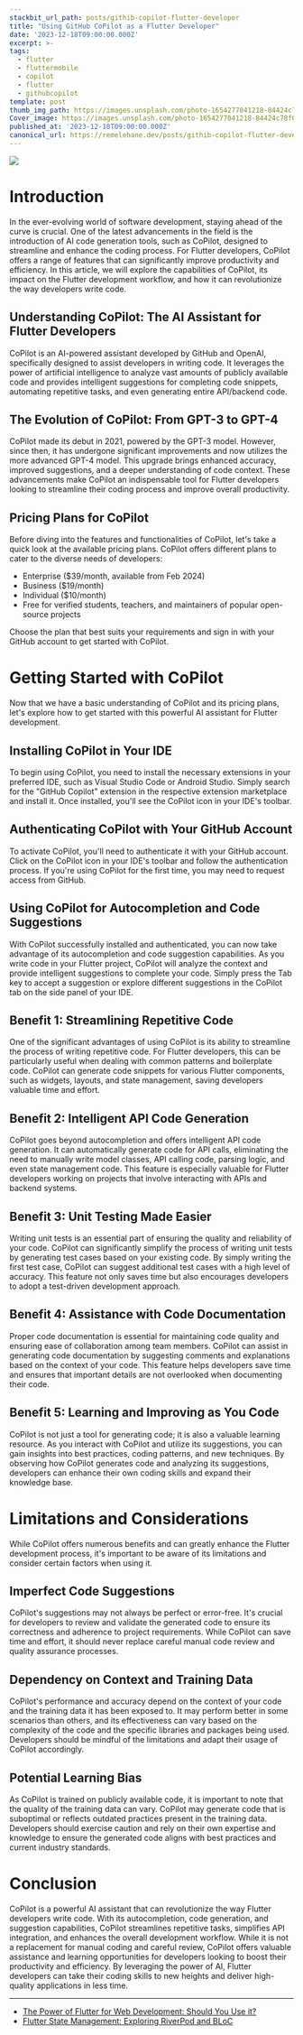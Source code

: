 ```yaml
---
stackbit_url_path: posts/githib-copilot-flutter-developer
title: "Using GitHub CoPilot as a Flutter Developer"
date: '2023-12-18T09:00:00.000Z'
excerpt: >-
tags:
  - flutter
  - fluttermobile
  - copilot
  - flutter
  - githubcopilot
template: post
thumb_img_path: https://images.unsplash.com/photo-1654277041218-84424c78f0ae?q=80&w=3524&auto=format&fit=crop&ixlib=rb-4.0.3&ixid=M3wxMjA3fDB8MHxwaG90by1wYWdlfHx8fGVufDB8fHx8fA%3D%3D
Cover_image: https://images.unsplash.com/photo-1654277041218-84424c78f0ae?q=80&w=3524&auto=format&fit=crop&ixlib=rb-4.0.3&ixid=M3wxMjA3fDB8MHxwaG90by1wYWdlfHx8fGVufDB8fHx8fA%3D%3D
published_at: '2023-12-18T09:00:00.000Z'
canonical_url: https://remelehane.dev/posts/githib-copilot-flutter-developer/
---
```


![](https://images.unsplash.com/photo-1654277041218-84424c78f0ae?q=80&w=3524&auto=format&fit=crop&ixlib=rb-4.0.3&ixid=M3wxMjA3fDB8MHxwaG90by1wYWdlfHx8fGVufDB8fHx8fA%3D%3D)

Introduction
============


In the ever-evolving world of software development, staying ahead of the curve is crucial. One of the latest advancements in the field is the introduction of AI code generation tools, such as CoPilot, designed to streamline and enhance the coding process. For Flutter developers, CoPilot offers a range of features that can significantly improve productivity and efficiency. In this article, we will explore the capabilities of CoPilot, its impact on the Flutter development workflow, and how it can revolutionize the way developers write code.

Understanding CoPilot: The AI Assistant for Flutter Developers
--------------------------------------------------------------

CoPilot is an AI-powered assistant developed by GitHub and OpenAI, specifically designed to assist developers in writing code. It leverages the power of artificial intelligence to analyze vast amounts of publicly available code and provides intelligent suggestions for completing code snippets, automating repetitive tasks, and even generating entire API/backend code.

The Evolution of CoPilot: From GPT-3 to GPT-4
---------------------------------------------

CoPilot made its debut in 2021, powered by the GPT-3 model. However, since then, it has undergone significant improvements and now utilizes the more advanced GPT-4 model. This upgrade brings enhanced accuracy, improved suggestions, and a deeper understanding of code context. These advancements make CoPilot an indispensable tool for Flutter developers looking to streamline their coding process and improve overall productivity.

Pricing Plans for CoPilot
-------------------------

Before diving into the features and functionalities of CoPilot, let's take a quick look at the available pricing plans. CoPilot offers different plans to cater to the diverse needs of developers:

*   Enterprise ($39/month, available from Feb 2024)
*   Business ($19/month)
*   Individual ($10/month)
*   Free for verified students, teachers, and maintainers of popular open-source projects

Choose the plan that best suits your requirements and sign in with your GitHub account to get started with CoPilot.

Getting Started with CoPilot
============================

Now that we have a basic understanding of CoPilot and its pricing plans, let's explore how to get started with this powerful AI assistant for Flutter development.

Installing CoPilot in Your IDE
------------------------------

To begin using CoPilot, you need to install the necessary extensions in your preferred IDE, such as Visual Studio Code or Android Studio. Simply search for the "GitHub Copilot" extension in the respective extension marketplace and install it. Once installed, you'll see the CoPilot icon in your IDE's toolbar.

Authenticating CoPilot with Your GitHub Account
-----------------------------------------------

To activate CoPilot, you'll need to authenticate it with your GitHub account. Click on the CoPilot icon in your IDE's toolbar and follow the authentication process. If you're using CoPilot for the first time, you may need to request access from GitHub.

Using CoPilot for Autocompletion and Code Suggestions
-----------------------------------------------------

With CoPilot successfully installed and authenticated, you can now take advantage of its autocompletion and code suggestion capabilities. As you write code in your Flutter project, CoPilot will analyze the context and provide intelligent suggestions to complete your code. Simply press the Tab key to accept a suggestion or explore different suggestions in the CoPilot tab on the side panel of your IDE.

Benefit 1: Streamlining Repetitive Code
---------------------------------------

One of the significant advantages of using CoPilot is its ability to streamline the process of writing repetitive code. For Flutter developers, this can be particularly useful when dealing with common patterns and boilerplate code. CoPilot can generate code snippets for various Flutter components, such as widgets, layouts, and state management, saving developers valuable time and effort.

Benefit 2: Intelligent API Code Generation
------------------------------------------

CoPilot goes beyond autocompletion and offers intelligent API code generation. It can automatically generate code for API calls, eliminating the need to manually write model classes, API calling code, parsing logic, and even state management code. This feature is especially valuable for Flutter developers working on projects that involve interacting with APIs and backend systems.

Benefit 3: Unit Testing Made Easier
-----------------------------------

Writing unit tests is an essential part of ensuring the quality and reliability of your code. CoPilot can significantly simplify the process of writing unit tests by generating test cases based on your existing code. By simply writing the first test case, CoPilot can suggest additional test cases with a high level of accuracy. This feature not only saves time but also encourages developers to adopt a test-driven development approach.

Benefit 4: Assistance with Code Documentation
---------------------------------------------

Proper code documentation is essential for maintaining code quality and ensuring ease of collaboration among team members. CoPilot can assist in generating code documentation by suggesting comments and explanations based on the context of your code. This feature helps developers save time and ensures that important details are not overlooked when documenting their code.

Benefit 5: Learning and Improving as You Code
---------------------------------------------

CoPilot is not just a tool for generating code; it is also a valuable learning resource. As you interact with CoPilot and utilize its suggestions, you can gain insights into best practices, coding patterns, and new techniques. By observing how CoPilot generates code and analyzing its suggestions, developers can enhance their own coding skills and expand their knowledge base.

Limitations and Considerations
==============================

While CoPilot offers numerous benefits and can greatly enhance the Flutter development process, it's important to be aware of its limitations and consider certain factors when using it.

Imperfect Code Suggestions
--------------------------

CoPilot's suggestions may not always be perfect or error-free. It's crucial for developers to review and validate the generated code to ensure its correctness and adherence to project requirements. While CoPilot can save time and effort, it should never replace careful manual code review and quality assurance processes.

Dependency on Context and Training Data
---------------------------------------

CoPilot's performance and accuracy depend on the context of your code and the training data it has been exposed to. It may perform better in some scenarios than others, and its effectiveness can vary based on the complexity of the code and the specific libraries and packages being used. Developers should be mindful of the limitations and adapt their usage of CoPilot accordingly.

Potential Learning Bias
-----------------------

As CoPilot is trained on publicly available code, it is important to note that the quality of the training data can vary. CoPilot may generate code that is suboptimal or reflects outdated practices present in the training data. Developers should exercise caution and rely on their own expertise and knowledge to ensure the generated code aligns with best practices and current industry standards.

Conclusion
==========

CoPilot is a powerful AI assistant that can revolutionize the way Flutter developers write code. With its autocompletion, code generation, and suggestion capabilities, CoPilot streamlines repetitive tasks, simplifies API integration, and enhances the overall development workflow. While it is not a replacement for manual coding and careful review, CoPilot offers valuable assistance and learning opportunities for developers looking to boost their productivity and efficiency. By leveraging the power of AI, Flutter developers can take their coding skills to new heights and deliver high-quality applications in less time.

---

* [The Power of Flutter for Web Development: Should You Use it?](https://remelehane.dev/posts/flutter-web-should-you-use-it/)
*  [Flutter State Management: Exploring RiverPod and BLoC](https://remelehane.dev/posts/riverpod-vs-bloc/)
